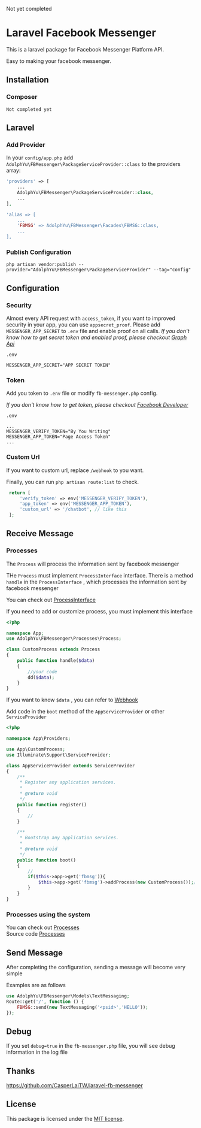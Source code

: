 Not yet completed


# Laravel Facebook Messenger

This is a laravel package for Facebook Messenger Platform API.

Easy to making your facebook messenger.

## Installation

### Composer

```shell
Not completed yet
```

## Laravel

### Add Provider
In your `config/app.php` add  `AdolphYu\FBMessenger\PackageServiceProvider::class` to the providers array:
```php
'providers' => [
    ...
    AdolphYu\FBMessenger\PackageServiceProvider::class,
    ...
],

'alias => [
    ...
    'FBMSG' => AdolphYu\FBMessenger\Facades\FBMSG::class,
    ...
],
```

### Publish Configuration
```shell
php artisan vendor:publish --provider="AdolphYu\FBMessenger\PackageServiceProvider" --tag="config"
```

## Configuration 

### Security

Almost every API request with `access_token`, if you want to improved security in your app,
you can use `appsecret_proof`. Please add `MESSENGER_APP_SECRET` to `.env` file and enable proof on all calls.
*If you don't know how to get secret token and enabled proof, please checkout [Graph Api](https://developers.facebook.com/docs/graph-api/securing-requests)*

`.env`
```
MESSENGER_APP_SECRET="APP SECRET TOKEN"
```

### Token
Add you token to `.env` file or modify `fb-messenger.php` config.

*If you don't know how to get token, please checkout [Facebook Developer](https://developers.facebook.com/docs/messenger-platform/quickstart)*


`.env`
```
...
MESSENGER_VERIFY_TOKEN="By You Writing"
MESSENGER_APP_TOKEN="Page Access Token"
...
```

### Custom Url
If you want to custom url, replace `/webhook` to you want.

Finally, you can run `php artisan route:list` to check.

```php
 return [
     'verify_token' => env('MESSENGER_VERIFY_TOKEN'),
     'app_token' => env('MESSENGER_APP_TOKEN'),
     'custom_url' => '/chatbot', // like this
 ];
```



## Receive Message

### Processes
The `Process` will process the information sent by facebook messenger

THe `Process` must implement `ProcessInterface` interface. 
There is a method `handle` in the `ProcessInterface` , which processes the information sent by facebook messenger

You can check out [ProcessInterface](https://github.com/AdolphYu/laravel-facebook-messenger/blob/master/src/Processes/ProcessInterface.php)

If you need to add or customize process, you must implement this interface

```php
<?php

namespace App;
use AdolphYu\FBMessenger\Processes\Process;

class CustomProcess extends Process
{
    public function handle($data)
    {
        //your code
        dd($data);
    }
}

```

If you want to know `$data` , you can refer to [Webhook](https://developers.facebook.com/docs/messenger-platform/reference/webhook-events)



Add code in the `boot` method of the `AppServiceProvider` or other `ServiceProvider`

```php
<?php

namespace App\Providers;

use App\CustomProcess;
use Illuminate\Support\ServiceProvider;

class AppServiceProvider extends ServiceProvider
{
    /**
     * Register any application services.
     *
     * @return void
     */
    public function register()
    {
        //
    }

    /**
     * Bootstrap any application services.
     *
     * @return void
     */
    public function boot()
    {
        //
        if($this->app->get('fbmsg')){
            $this->app->get('fbmsg')->addProcess(new CustomProcess());//like this
        }   
    }
}

```
### Processes using the system
You can check out [Processes](https://github.com/AdolphYu/laravel-facebook-messenger/blob/master/wiki/Process.md)<br>
Source code  [Processes](https://github.com/AdolphYu/laravel-facebook-messenger/tree/master/src/Processes)

## Send Message
After completing the configuration, sending a message will become very simple

Examples are as follows
```php
use AdolphYu\FBMessenger\Models\TextMessaging;
Route::get('/', function () {
    FBMSG::send(new TextMessaging('<psid>','HELLO'));
});

```

## Debug
If you set `debug=true` in the `fb-messenger.php` file, you will see debug information in the log file



## Thanks
https://github.com/CasperLaiTW/laravel-fb-messenger

## License

This package is licensed under the [MIT license](https://github.com/AdolphYu/laravel-facebook-messenger/blob/master/LICENSE).